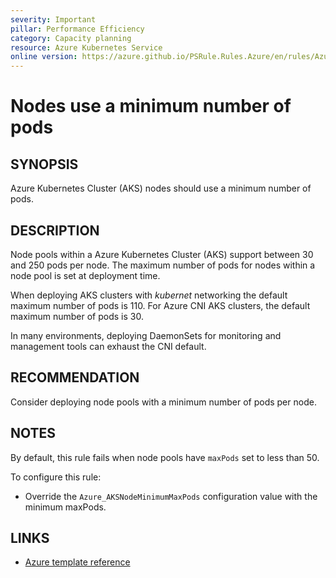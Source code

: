 ```yaml
---
severity: Important
pillar: Performance Efficiency
category: Capacity planning
resource: Azure Kubernetes Service
online version: https://azure.github.io/PSRule.Rules.Azure/en/rules/Azure.AKS.NodeMinPods/
---
```


# Nodes use a minimum number of pods

## SYNOPSIS

Azure Kubernetes Cluster (AKS) nodes should use a minimum number of pods.

## DESCRIPTION

Node pools within a Azure Kubernetes Cluster (AKS) support between 30 and 250 pods per node.
The maximum number of pods for nodes within a node pool is set at deployment time.

When deploying AKS clusters with _kubernet_ networking the default maximum number of pods is 110.
For Azure CNI AKS clusters, the default maximum number of pods is 30.

In many environments, deploying DaemonSets for monitoring and management tools can exhaust the CNI default.

## RECOMMENDATION

Consider deploying node pools with a minimum number of pods per node.

## NOTES

By default, this rule fails when node pools have `maxPods` set to less than 50.

To configure this rule:

- Override the `Azure_AKSNodeMinimumMaxPods` configuration value with the minimum maxPods.

## LINKS

- [Azure template reference](https://docs.microsoft.com/azure/templates/microsoft.containerservice/managedclusters/agentpools#ManagedClusterAgentPoolProfileProperties)
